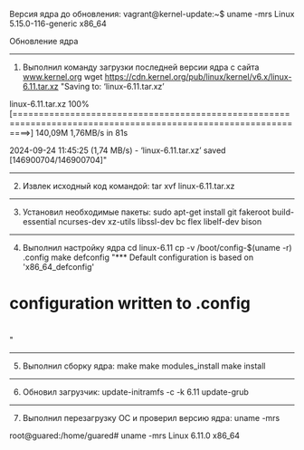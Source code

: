 Версия ядра до обновления:
vagrant@kernel-update:~$ uname -mrs
Linux 5.15.0-116-generic x86_64

Обновление ядра
__________________________________
1. Выполнил команду загрузки последней версии ядра с сайта www.kernel.org
wget https://cdn.kernel.org/pub/linux/kernel/v6.x/linux-6.11.tar.xz
"Saving to: ‘linux-6.11.tar.xz’

linux-6.11.tar.xz                                  100%[===============================================================================================================>] 140,09M  1,76MB/s    in 81s

2024-09-24 11:45:25 (1,74 MB/s) - ‘linux-6.11.tar.xz’ saved [146900704/146900704]"
___________________________________
2. Извлек исходный код командой:
 tar xvf linux-6.11.tar.xz
___________________________________
3. Установил необходимые пакеты:
sudo apt-get install git fakeroot build-essential ncurses-dev xz-utils libssl-dev bc flex libelf-dev bison
___________________________________
4. Выполнил настройку ядра
cd linux-6.11
cp -v /boot/config-$(uname -r) .config
make defconfig
"*** Default configuration is based on 'x86_64_defconfig'
#
# configuration written to .config
#
"
___________________________________
5. Выполнил сборку ядра:
make
make modules_install
make install
___________________________________
6. Обновил загрузчик:
update-initramfs -c -k 6.11
update-grub
___________________________________
7. Выполнил перезагрузку ОС и проверил версию ядра:
uname -mrs

root@guared:/home/guared# uname -mrs
Linux 6.11.0 x86_64
